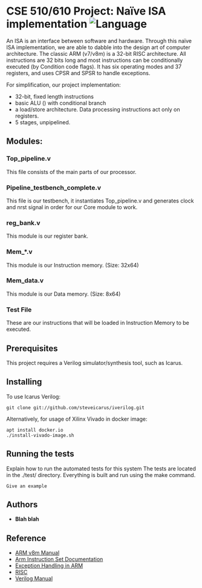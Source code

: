 # CSE 510/610 Project: Naïve ISA implementation ![Language](https://img.shields.io/badge/language-Verilog-orange.svg)
An ISA is an interface between software and hardware. Through this naïve ISA implementation, we are able to dabble into 
the design art of computer architecture. The classic ARM (v7/v8m) is a 32-bit RISC architecture. 
All instructions are 32 bits long and most instructions can be conditionally executed (by Condition code flags). 
It has six operating modes and 37 registers, and uses CPSR and SPSR to handle exceptions.   

For simplification, our project implementation:

* 32-bit, fixed length instructions
* basic ALU () with conditional branch
* a load/store architecture. Data processing instructions act only on registers. 
* 5 stages, unpipelined. 

## Modules:

### Top_pipeline.v
This file consists of the main parts of our processor. 
### Pipeline_testbench_complete.v
This file is our testbench, it instantiates Top_pipeline.v and generates clock and nrst signal in order for our Core module to work.
### reg_bank.v
This module is our register bank.
### Mem_*.v
This module is our Instruction memory. (Size: 32x64)
### Mem_data.v
This module is our Data memory. (Size: 8x64)
### Test File
These are our instructions that will be loaded in Instruction Memory to be executed.

## Prerequisites

This project requires a Verilog simulator/synthesis tool, such as Icarus.

## Installing

To use Icarus Verilog:
```
git clone git://github.com/steveicarus/iverilog.git
```

Alternatively, for usage of Xilinx Vivado in docker image:

```
apt install docker.io
./install-vivado-image.sh
```


## Running the tests

Explain how to run the automated tests for this system
The tests are located in the ./test/ directory. Everything is built and run using the make command.

```
Give an example
```

## Authors

* **Blah blah** 


## Reference

* [ARM v8m Manual](https://static.docs.arm.com/ddi0487/a/DDI0487A_k_armv8_arm_iss10775.pdf)
* [Arm Instruction Set Documentation](http://vision.gel.ulaval.ca/~jflalonde/cours/1001/h17/docs/arm-instructionset.pdf)  
* [Exception Handling in ARM](https://static.docs.arm.com/100701/0200/amv8_m_exception_handling_100701_0200_en.pdf) 
* [RISC](https://cs.stanford.edu/people/eroberts/courses/soco/projects/2000-01/risc/risccisc/)  
* [Verilog Manual](http://sutherland-hdl.com/pdfs/verilog_2001_ref_guide.pdf) 
